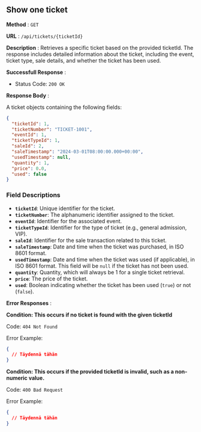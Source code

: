 ## Show one ticket

**Method** : `GET`

**URL** : `/api/tickets/{ticketId}`

**Description** : Retrieves a specific ticket based on the provided ticketId. The response includes detailed information about the ticket, including the event, ticket type, sale details, and whether the ticket has been used.

**Successfull Response** :

- Status Code: `200 OK`

**Response Body** : 

A ticket objects containing the following fields:

```json
{
  "ticketId": 1,
  "ticketNumber": "TICKET-1001",
  "eventId": 1,
  "ticketTypeId": 1,
  "saleId": 2,
  "saleTimestamp": "2024-03-01T08:00:00.000+00:00",
  "usedTimestamp": null,
  "quantity": 1,
  "price": 0.0,
  "used": false
}

```

### Field Descriptions
- **`ticketId`**: Unique identifier for the ticket.
- **`ticketNumber`**: The alphanumeric identifier assigned to the ticket.
- **`eventId`**: Identifier for the associated event.
- **`ticketTypeId`**: Identifier for the type of ticket (e.g., general admission, VIP).
- **`saleId`**: Identifier for the sale transaction related to this ticket.
- **`saleTimestamp`**: Date and time when the ticket was purchased, in ISO 8601 format.
- **`usedTimestamp`**: Date and time when the ticket was used (if applicable), in ISO 8601 format. This field will be `null` if the ticket has not been used.
- **`quantity`**: Quantity, which will always be 1 for a single ticket retrieval.
- **`price`**: The price of the ticket.
- **`used`**: Boolean indicating whether the ticket has been used (`true`) or not (`false`).

**Error Responses** :

**Condition: This occurs if no ticket is found with the given ticketId**

Code: `404 Not Found`

Error Example:

```json
{
  // Täydennä tähän
}
```

**Condition: This occurs if the provided ticketId is invalid, such as a non-numeric value.**

Code: `400 Bad Request`

Error Example:

```json
{
  // Täydennä tähän
}
```